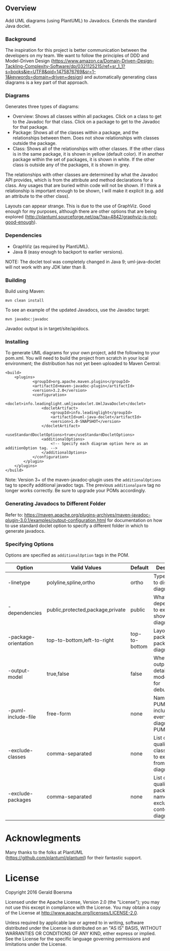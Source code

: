 ## Overview ##

Add UML diagrams (using PlantUML) to Javadocs. Extends the standard Java doclet.

### Background ###

The inspiration for this project is better communication between the developers on my team. We want to 
follow the principles of DDD and Model-Driven Design 
(https://www.amazon.ca/Domain-Driven-Design-Tackling-Complexity-Software/dp/0321125215/ref=sr_1_1?s=books&ie=UTF8&qid=1475876769&sr=1-1&keywords=domain+driven+design) 
and automatically generating class diagrams is a key part of that approach.

### Diagrams ###

Generates three types of diagrams:

- Overview: Shows all classes within all packages. Click on a class to get to the Javadoc for that class.
Click on a package to get to the Javadoc for that package.
- Package: Shows all of the classes within a package, and the relationships between them. Does not
show relationships with classes outside the package.
- Class: Shows all of the relationships with other classes. If the other class is in the same package,
it is shown in yellow (default color). If in another package within the set of packages, it is shown
in white. If the other class is outside any of the packages, it is shown in grey.

The relationships with other classes are determined by what the Javadoc API provides, which is from the
attribute and method declarations for a class. Any usages that are buried within code will not be shown.
If I think a relationship is important enough to be shown, I will make it explicit (e.g. add an attribute
to the other class). 

Layouts can appear strange. This is due to the use of GraphViz. Good enough for my purposes, although
there are other options that are being explored (http://plantuml.sourceforge.net/qa/?qa=4842/graphviz-is-not-good-enough).

### Dependencies ###

- GraphViz (as required by PlantUML).
- Java 8 (easy enough to backport to earlier versions).

NOTE: The doclet tool was completely changed in Java 9; uml-java-doclet will not work with any JDK later than 8.

### Building ###

Build using Maven:

    mvn clean install

To see an example of the updated Javadocs, use the Javadoc target:

    mvn javadoc:javadoc

Javadoc output is in target/site/apidocs.

### Installing ###

To generate UML diagrams for your own project, add the following to your pom.xml. You will need to build
the project from scratch in your local environment; the distribution has not yet been uploaded to
Maven Central:

    <build>
        <plugins>
                <groupId>org.apache.maven.plugins</groupId>                                  
                <artifactId>maven-javadoc-plugin</artifactId>
                <version>3.2.0</version>
                <configuration>
                    <doclet>info.leadinglight.umljavadoclet.UmlJavaDoclet</doclet>
                    <docletArtifact>
                        <groupId>info.leadinglight</groupId>
                        <artifactId>uml-java-doclet</artifactId>
                        <version>1.0-SNAPSHOT</version>                                               
                    </docletArtifact>
                    <useStandardDocletOptions>true</useStandardDocletOptions>
                    <additionalOptions>
                        <!-- Specify each diagram option here as an additionOption tag. -->
                    </additionalOptions>
                </configuration>
            </plugin>
        </plugins>
    </build>

Note: Version 3+ of the maven-javadoc-plugin uses the `additionalOptions` tag to specify additional javadoc tags.
The previous `additionalparm` tag no longer works correctly. Be sure to upgrade your POMs accordingly.

### Generating Javadocs to Different Folder ###
Refer to: https://maven.apache.org/plugins-archives/maven-javadoc-plugin-3.0.1/examples/output-configuration.html
for documentation on how to use standard doclet option to specify a different folder in which to generate javadocs.

### Specifying Options ###

Options are specified as `additionalOption` tags in the POM.

|Option|Valid Values|Default|Description|
|---|---|---|---|
|-linetype|polyline,spline,ortho|ortho|Types of lines to display on diagrams|
|-dependencies|public,protected,package,private|public|What dependencies to explicitly show on the diagram|
|-package-orientation|top-to-bottom,left-to-right|top-to-bottom|Layout of packages on package diagrams|
|-output-model|true,false|false|Whether to output the details of the model (useful for debugging)|
|-puml-include-file|free-form|none|Name of PUML file to include in every diagram PUML|
|-exclude-classes|comma-separated|none|List of qualified class names to exclude from context diagrams|
|-exclude-packages|comma-separated|none|List of qualified package names to exclude from context diagrams|

# Acknowlegments #

Many thanks to the folks at PlantUML (https://github.com/plantuml/plantuml) for their
fantastic support.

# License #

Copyright 2016 Gerald Boersma

Licensed under the Apache License, Version 2.0 (the "License"); you may not use this except in compliance with the License. You may obtain a copy of the License at http://www.apache.org/licenses/LICENSE-2.0.

Unless required by applicable law or agreed to in writing, software distributed under the License is distributed on an "AS IS" BASIS, WITHOUT WARRANTIES OR CONDITIONS OF ANY KIND, either express or implied. See the License for the specific language governing permissions and limitations under the License.

